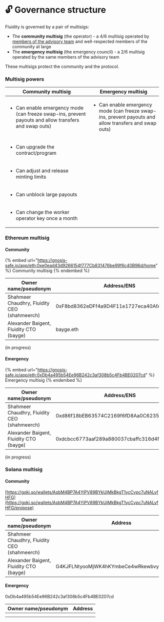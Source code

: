 # 🔓 Governance structure

Fluidity is governed by a pair of multisigs:

* The **community multisig** (the operator) - a 4/6 multisig operated by [members of the advisory team](advisory-team.md) and well-respected members of the community at large
* The **emergency multisig** (the emergency council) - a 2/6 multisig operated by the same members of the advisory team

These multisigs protect the community and the protocol.

### Multisig powers

| Community multisig                                                                                                   | Emergency multisig                                                                                                   |
| -------------------------------------------------------------------------------------------------------------------- | -------------------------------------------------------------------------------------------------------------------- |
| <ul><li>Can enable emergency mode (can freeze swap-ins, prevent payouts and allow transfers and swap outs)</li></ul> | <ul><li>Can enable emergency mode (can freeze swap-ins, prevent payouts and allow transfers and swap outs)</li></ul> |
| <ul><li>Can upgrade the contract/program</li></ul>                                                                   |                                                                                                                      |
| <ul><li>Can adjust and release minting limits</li></ul>                                                              |                                                                                                                      |
| <ul><li>Can unblock large payouts</li></ul>                                                                          |                                                                                                                      |
| <ul><li>Can change the worker operator key once a month</li></ul>                                                    |                                                                                                                      |

### Ethereum multisig

#### Community

{% embed url="https://gnosis-safe.io/app/eth:0xe0ead43d9266154f777Cb831476be99f6c40B96d/home" %}
Community multisig
{% endembed %}

| Owner name/pseudonym                         | Address/ENS                                |
| -------------------------------------------- | ------------------------------------------ |
| Shahmeer Chaudhry, Fluidity CEO (shahmeerch) | 0xF8bd8362eDFf4a9D4F11e1727eca40AfA6026901 |
| Alexander Baigent, Fluidity CTO (bayge)      | bayge.eth                                  |

(in progress)

#### Emergency

{% embed url="https://gnosis-safe.io/app/eth:0xDb4a495b54Ee96B242c3af308b5c4Fb4BE0207cd" %}
Emergency multisig
{% endembed %}



| Owner name/pseudonym                         | Address/ENS                                |
| -------------------------------------------- | ------------------------------------------ |
| Shahmeer Chaudhry, Fluidity CEO (shahmeerch) | 0xd86f18bEB63574C2169f6fD8Aa0C6235A6FC4c8E |
| Alexander Baigent, Fluidity CTO (bayge)      | 0xdcbcc6773aaf289a880037cbaffc316d4f1c96a4 |

(in progress)

### Solana multisig

#### Community

[https://goki.so/wallets/AsbM4BP7A4YiPV89BYkUjMkBkgT1ycCvpc7uNALyfHFG](https://goki.so/wallets/AsbM4BP7A4YiPV89BYkUjMkBkgT1ycCvpc7uNALyfHFG/propose)

| Owner name/pseudonym                         | Address                                      |
| -------------------------------------------- | -------------------------------------------- |
| Shahmeer Chaudhry, Fluidity CEO (shahmeerch) |                                              |
| Alexander Baigent, Fluidity CTO (bayge)      | G4KJFLNtyooMjWK4hKYmbeCe4wRkewbvyQX5hjGVidfj |

#### Emergency

0xDb4a495b54Ee96B242c3af308b5c4Fb4BE0207cd

| Owner name/pseudonym | Address |
| -------------------- | ------- |
|                      |         |
|                      |         |
